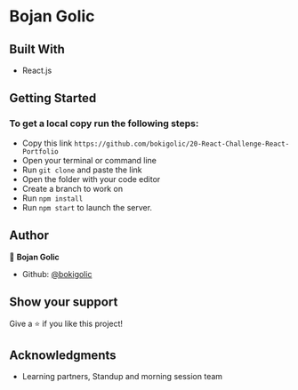 # Bojan Golic

## Built With

- React.js

## Getting Started

### To get a local copy run the following steps:

- Copy this link `https://github.com/bokigolic/20-React-Challenge-React-Portfolio`
- Open your terminal or command line
- Run `git clone` and paste the link
- Open the folder with your code editor
- Create a branch to work on
- Run `npm install`
- Run `npm start` to launch the server.

## Author

👤 **Bojan Golic**

- Github: [@bokigolic](https://github.com/bokigolic)

## Show your support

Give a ⭐️ if you like this project!

## Acknowledgments

- Learning partners, Standup and morning session team
